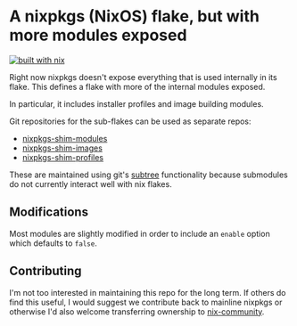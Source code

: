 # A nixpkgs (NixOS) flake, but with more modules exposed
[![built with nix](https://builtwithnix.org/badge.svg)](https://builtwithnix.org)

Right now nixpkgs doesn't expose everything that is used internally in its flake. This defines a flake with more of the internal modules exposed.

In particular, it includes installer profiles and image building modules.

Git repositories for the sub-flakes can be used as separate repos:

* [nixpkgs-shim-modules](https://github.com/rehno-lindeque/nixpkgs-shim-modules)
* [nixpkgs-shim-images](https://github.com/rehno-lindeque/nixpkgs-shim-images)
* [nixpkgs-shim-profiles](https://github.com/rehno-lindeque/nixpkgs-shim-profiles)

These are maintained using git's [subtree](https://github.com/git/git/blob/master/contrib/subtree/git-subtree.txt)
functionality because submodules do not currently interact well with nix flakes.

## Modifications

Most modules are slightly modified in order to include an `enable` option which defaults to `false`.

## Contributing

I'm not too interested in maintaining this repo for the long term. If others do find this useful, I would suggest
we contribute back to mainline nixpkgs or otherwise I'd also welcome transferring ownership to [nix-community](https://github.com/nix-community).

